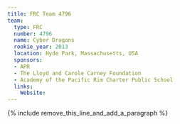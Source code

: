 ```yaml
---
title: FRC Team 4796
team:
  type: FRC
  number: 4796
  name: Cyber Dragons
  rookie_year: 2013
  location: Hyde Park, Massachusetts, USA
  sponsors:
  - APR
  - The Lloyd and Carole Carney Foundation
  - Academy of the Pacific Rim Charter Public School
  links:
    Website:
---
```


{% include remove_this_line_and_add_a_paragraph %}